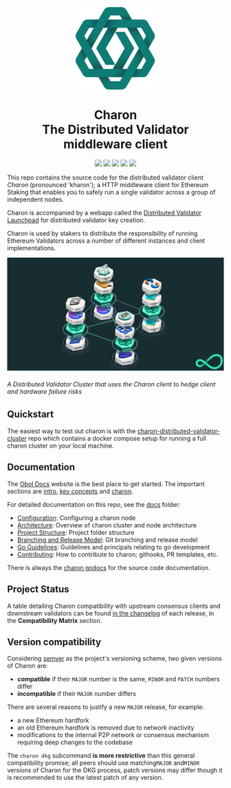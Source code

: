 <div align="center"><img src="./docs/images/charonlogo.svg" /></div>
<h1 align="center">Charon<br/>The Distributed Validator middleware client</h1>

<p align="center"><a href="https://github.com/obolnetwork/charon/releases/"><img src="https://img.shields.io/github/tag/obolnetwork/charon.svg"></a>
<a href="https://github.com/ObolNetwork/charon/blob/main/LICENSE"><img src="https://img.shields.io/badge/License-Business%20Source%201.1-green.svg"></a>
<a href="https://godoc.org/github.com/obolnetwork/charon"><img src="https://godoc.org/github.com/obolnetwork/charon?status.svg"></a>
<a href="https://goreportcard.com/report/github.com/obolnetwork/charon"><img src="https://goreportcard.com/badge/github.com/obolnetwork/charon"></a>
<a href="https://github.com/ObolNetwork/charon/actions/workflows/golangci-lint.yml"><img src="https://github.com/obolnetwork/charon/workflows/golangci-lint/badge.svg"></a></p>

This repo contains the source code for the distributed validator client _Charon_ (pronounced 'kharon'); a HTTP middleware client for Ethereum Staking that enables you to safely run a single validator across a group of independent nodes.

Charon is accompanied by a webapp called the [Distributed Validator Launchpad](https://holesky.launchpad.obol.tech/) for distributed validator key creation.

Charon is used by stakers to distribute the responsibility of running Ethereum Validators across a number of different instances and client implementations.

![Example Obol Cluster](./docs/images/DVCluster.png)

###### A Distributed Validator Cluster that uses the Charon client to hedge client and hardware failure risks

## Quickstart

The easiest way to test out charon is with the [charon-distributed-validator-cluster](https://github.com/ObolNetwork/charon-distributed-validator-cluster) repo
which contains a docker compose setup for running a full charon cluster on your local machine.

## Documentation

The [Obol Docs](https://docs.obol.tech/) website is the best place to get started.
The important sections are [intro](https://docs.obol.org/learn/charon),
[key concepts](https://docs.obol.tech/docs/int/key-concepts) and [charon](https://docs.obol.tech/docs/charon/intro).

For detailed documentation on this repo, see the [docs](docs) folder:

- [Configuration](docs/configuration.md): Configuring a charon node
- [Architecture](docs/architecture.md): Overview of charon cluster and node architecture
- [Project Structure](docs/structure.md): Project folder structure
- [Branching and Release Model](docs/branching.md): Git branching and release model
- [Go Guidelines](docs/goguidelines.md): Guidelines and principals relating to go development
- [Contributing](docs/contributing.md): How to contribute to charon; githooks, PR templates, etc.

There is always the [charon godocs](https://pkg.go.dev/github.com/obolnetwork/charon) for the source code documentation.

## Project Status

A table detailing Charon compatibility with upstream consensus clients and downstream validators can be found [in the changelog](https://github.com/ObolNetwork/charon/releases) of each release, in the **Compatibility Matrix** section.

## Version compatibility

Considering [semver](https://semver.org) as the project's versioning scheme, two given versions of Charon are:
 - **compatible** if their `MAJOR` number is the same, `MINOR` and `PATCH` numbers differ
 - **incompatible** if their `MAJOR` number differs

There are several reasons to justify a new `MAJOR` release, for example:
 - a new Ethereum hardfork
 - an old Ethereum hardfork is removed due to network inactivity
 - modifications to the internal P2P network or consensus mechanism requiring deep changes to the codebase

The `charon dkg` subcommand **is more restrictive** than this general compatibility promise; all peers should use matching`MAJOR` and`MINOR` versions of Charon for the DKG process, patch versions may differ though it is recommended to use the latest patch of any version.
